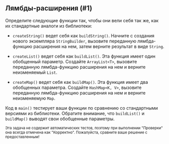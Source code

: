 ## Лямбды-расширения (#1)

Определите следующие функции так, чтобы они вели себя так же, как их стандартные аналоги из библиотеки:

- `createString()` ведет себя как `buildString()`. Начните с создания нового экземпляра `StringBuilder`, вызовите переданную лямбда-функцию расширения на нем, затем верните результат в виде `String`.

- `createList()` ведет себя как `buildList()`. Эта функция имеет один обобщенный параметр. Создайте `ArrayList<T>`, вызовите переданную лямбда-функцию расширения на нем и верните неизменяемый `List`.

- `createMap()` ведет себя как `buildMap()`. Эта функция имеет два обобщенных параметра. Создайте `HashMap<K, V>`, вызовите переданную лямбда-функцию расширения на нем и верните неизменяемую `Map`.

Код в `main()` тестирует ваши функции по сравнению со стандартными версиями из библиотеки. Обратите внимание, что `buildList()` и `buildMap()` выводят свои обобщенные параметры.

<sub> Эта задача не содержит автоматических тестов, поэтому при выполнении "Проверки" она всегда отмечена как "Корректно". Пожалуйста, сравните ваше решение с предоставленным! </sub>